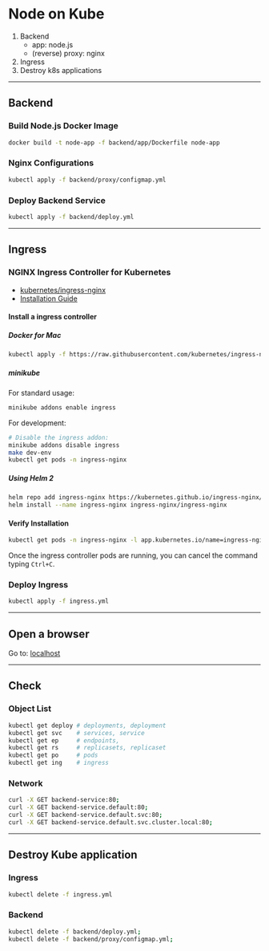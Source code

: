 # Node on Kube

1. Backend
   - app: node.js
   - (reverse) proxy: nginx
1. Ingress
1. Destroy k8s applications

---

## Backend

### Build Node.js Docker Image

```bash
docker build -t node-app -f backend/app/Dockerfile node-app
```

### Nginx Configurations

```bash
kubectl apply -f backend/proxy/configmap.yml
```

### Deploy Backend Service

```bash
kubectl apply -f backend/deploy.yml
```

---

## Ingress

### NGINX Ingress Controller for Kubernetes

- [kubernetes/ingress-nginx](https://github.com/kubernetes/ingress-nginx)
- [Installation Guide](https://kubernetes.github.io/ingress-nginx/deploy/#contents)

#### Install a ingress controller

##### Docker for Mac

```bash
kubectl apply -f https://raw.githubusercontent.com/kubernetes/ingress-nginx/master/deploy/static/provider/cloud/deploy.yaml
```

##### minikube

For standard usage:

```bash
minikube addons enable ingress
```

For development:

```bash
# Disable the ingress addon:
minikube addons disable ingress
make dev-env
kubectl get pods -n ingress-nginx
```

##### Using Helm 2

```bash
helm repo add ingress-nginx https://kubernetes.github.io/ingress-nginx/
helm install --name ingress-nginx ingress-nginx/ingress-nginx
```

#### Verify Installation

```bash
kubectl get pods -n ingress-nginx -l app.kubernetes.io/name=ingress-nginx --watch
```

Once the ingress controller pods are running, you can cancel the command typing `Ctrl+C`.

### Deploy Ingress

```bash
kubectl apply -f ingress.yml
```

---

## Open a browser

Go to: [localhost](//localhost)

---

## Check

### Object List

```bash
kubectl get deploy # deployments, deployment
kubectl get svc    # services, service
kubectl get ep     # endpoints, 
kubectl get rs     # replicasets, replicaset
kubectl get po     # pods
kubectl get ing    # ingress
```

### Network

```bash
curl -X GET backend-service:80;
curl -X GET backend-service.default:80;
curl -X GET backend-service.default.svc:80;
curl -X GET backend-service.default.svc.cluster.local:80;
```

---

## Destroy Kube application

### Ingress

```bash
kubectl delete -f ingress.yml
```

### Backend

```bash
kubectl delete -f backend/deploy.yml;
kubectl delete -f backend/proxy/configmap.yml;
```
